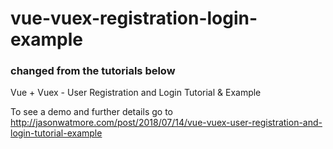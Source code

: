 # vue-vuex-registration-login-example

###  changed from the tutorials below
Vue + Vuex - User Registration and Login Tutorial & Example

To see a demo and further details go to http://jasonwatmore.com/post/2018/07/14/vue-vuex-user-registration-and-login-tutorial-example